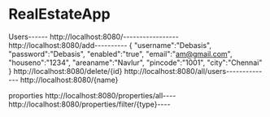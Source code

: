 # RealEstateApp
Users------
http://localhost:8080/-----------------
http://localhost:8080/add----------
{
"username":"Debasis",
"password":"Debasis",
"enabled":"true",
"email":"am@gmail.com",
"houseno":"1234",
"areaname":"Navlur",
"pincode":"1001",
"city":"Chennai"
}
http://localhost:8080/delete/{id}
http://localhost:8080/all/users--------------
http://localhost:8080/{name}

proporties
http://localhost:8080/properties/all----
http://localhost:8080/properties/filter/{type}----
